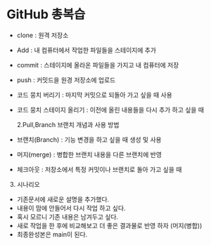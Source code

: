 # GitHub 총복습

- clone : 원격 저장소
- Add : 내 컴퓨터에서 작업한 파일들을 스테이지에 추가
- commit : 스테이지에 올라온 파일들을 가지고 내 컴퓨터에 저장
- push : 커밋드을 원경 저장소에 업로드
- 코드 뭉치 버리기 : 마지막 커밋으로 되돌아 가고 싶을 때 사용
- 코드 뭉치 스테이지 올리기 : 이전에 올린 내용들을 다시 추가 하고 싶을 때

  2.Pull,Branch 브랜치 개념과 사용 방법

- 브랜치(Branch) : 기능 변경을 하고 싶을 때 생성 및 사용
- 머지(merge) : 병합한 브랜치 내용을 다른 브랜치에 반영
- 체크아웃 : 저장소에서 특정 커밋이나 브랜치로 돌아 가고 싶을 때

3. 시나리오

- 기존문서에 새로운 설명을 추가했다.
- 내용이 맘에 안들어서 다시 작업 하고 싶다.
- 혹시 모르니 기존 내용은 남겨두고 싶다.
- 새로 작업을 한 후에 비교해보고 더 좋은 결과물로 반영 하자 (머지(병합))
- 최종완성본은 main이 된다.
